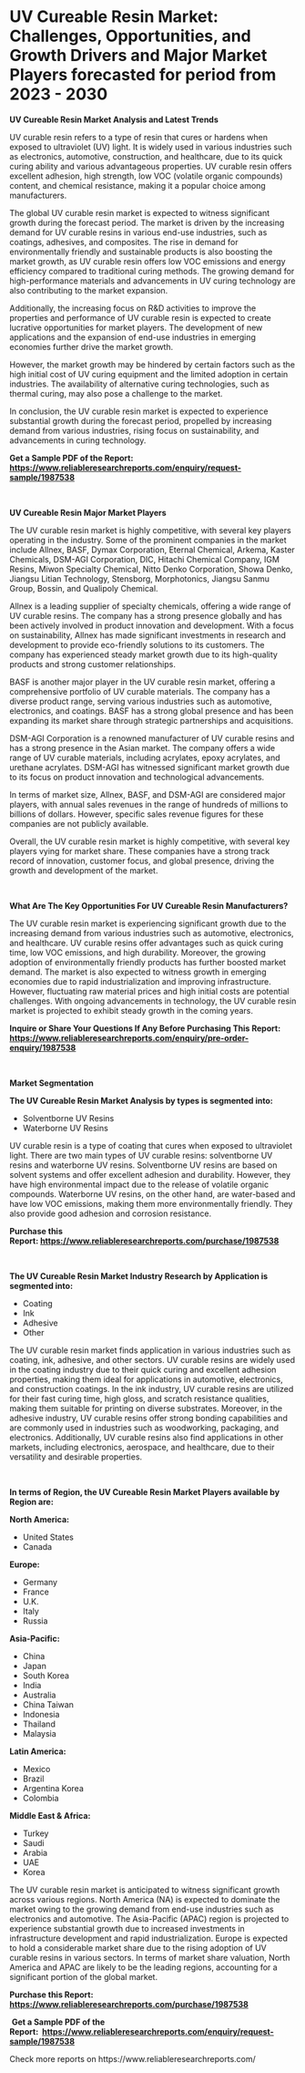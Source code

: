 <p><h1>UV Cureable Resin Market: Challenges, Opportunities, and Growth Drivers and Major Market Players forecasted for period from 2023 - 2030</h1></p><p><strong>UV Cureable Resin Market Analysis and Latest Trends</strong></p>
<p><p>UV curable resin refers to a type of resin that cures or hardens when exposed to ultraviolet (UV) light. It is widely used in various industries such as electronics, automotive, construction, and healthcare, due to its quick curing ability and various advantageous properties. UV curable resin offers excellent adhesion, high strength, low VOC (volatile organic compounds) content, and chemical resistance, making it a popular choice among manufacturers.</p><p>The global UV curable resin market is expected to witness significant growth during the forecast period. The market is driven by the increasing demand for UV curable resins in various end-use industries, such as coatings, adhesives, and composites. The rise in demand for environmentally friendly and sustainable products is also boosting the market growth, as UV curable resin offers low VOC emissions and energy efficiency compared to traditional curing methods. The growing demand for high-performance materials and advancements in UV curing technology are also contributing to the market expansion.</p><p>Additionally, the increasing focus on R&D activities to improve the properties and performance of UV curable resin is expected to create lucrative opportunities for market players. The development of new applications and the expansion of end-use industries in emerging economies further drive the market growth.</p><p>However, the market growth may be hindered by certain factors such as the high initial cost of UV curing equipment and the limited adoption in certain industries. The availability of alternative curing technologies, such as thermal curing, may also pose a challenge to the market.</p><p>In conclusion, the UV curable resin market is expected to experience substantial growth during the forecast period, propelled by increasing demand from various industries, rising focus on sustainability, and advancements in curing technology.</p></p>
<p><strong>Get a Sample PDF of the Report:&nbsp; <a href="https://www.reliableresearchreports.com/enquiry/request-sample/1987538">https://www.reliableresearchreports.com/enquiry/request-sample/1987538</a></strong></p>
<p>&nbsp;</p>
<p><strong>UV Cureable Resin Major Market Players</strong></p>
<p><p>The UV curable resin market is highly competitive, with several key players operating in the industry. Some of the prominent companies in the market include Allnex, BASF, Dymax Corporation, Eternal Chemical, Arkema, Kaster Chemicals, DSM-AGI Corporation, DIC, Hitachi Chemical Company, IGM Resins, Miwon Specialty Chemical, Nitto Denko Corporation, Showa Denko, Jiangsu Litian Technology, Stensborg, Morphotonics, Jiangsu Sanmu Group, Bossin, and Qualipoly Chemical.</p><p>Allnex is a leading supplier of specialty chemicals, offering a wide range of UV curable resins. The company has a strong presence globally and has been actively involved in product innovation and development. With a focus on sustainability, Allnex has made significant investments in research and development to provide eco-friendly solutions to its customers. The company has experienced steady market growth due to its high-quality products and strong customer relationships.</p><p>BASF is another major player in the UV curable resin market, offering a comprehensive portfolio of UV curable materials. The company has a diverse product range, serving various industries such as automotive, electronics, and coatings. BASF has a strong global presence and has been expanding its market share through strategic partnerships and acquisitions.</p><p>DSM-AGI Corporation is a renowned manufacturer of UV curable resins and has a strong presence in the Asian market. The company offers a wide range of UV curable materials, including acrylates, epoxy acrylates, and urethane acrylates. DSM-AGI has witnessed significant market growth due to its focus on product innovation and technological advancements.</p><p>In terms of market size, Allnex, BASF, and DSM-AGI are considered major players, with annual sales revenues in the range of hundreds of millions to billions of dollars. However, specific sales revenue figures for these companies are not publicly available.</p><p>Overall, the UV curable resin market is highly competitive, with several key players vying for market share. These companies have a strong track record of innovation, customer focus, and global presence, driving the growth and development of the market.</p></p>
<p>&nbsp;</p>
<p><strong>What Are The Key Opportunities For UV Cureable Resin Manufacturers?</strong></p>
<p><p>The UV curable resin market is experiencing significant growth due to the increasing demand from various industries such as automotive, electronics, and healthcare. UV curable resins offer advantages such as quick curing time, low VOC emissions, and high durability. Moreover, the growing adoption of environmentally friendly products has further boosted market demand. The market is also expected to witness growth in emerging economies due to rapid industrialization and improving infrastructure. However, fluctuating raw material prices and high initial costs are potential challenges. With ongoing advancements in technology, the UV curable resin market is projected to exhibit steady growth in the coming years.</p></p>
<p><strong>Inquire or Share Your Questions If Any Before Purchasing This Report: <a href="https://www.reliableresearchreports.com/enquiry/pre-order-enquiry/1987538">https://www.reliableresearchreports.com/enquiry/pre-order-enquiry/1987538</a></strong></p>
<p>&nbsp;</p>
<p><strong>Market Segmentation</strong></p>
<p><strong>The UV Cureable Resin Market Analysis by types is segmented into:</strong></p>
<p><ul><li>Solventborne UV Resins</li><li>Waterborne UV Resins</li></ul></p>
<p><p>UV curable resin is a type of coating that cures when exposed to ultraviolet light. There are two main types of UV curable resins: solventborne UV resins and waterborne UV resins. Solventborne UV resins are based on solvent systems and offer excellent adhesion and durability. However, they have high environmental impact due to the release of volatile organic compounds. Waterborne UV resins, on the other hand, are water-based and have low VOC emissions, making them more environmentally friendly. They also provide good adhesion and corrosion resistance.</p></p>
<p><strong>Purchase this Report:&nbsp;<a href="https://www.reliableresearchreports.com/purchase/1987538">https://www.reliableresearchreports.com/purchase/1987538</a></strong></p>
<p>&nbsp;</p>
<p><strong>The UV Cureable Resin Market Industry Research by Application is segmented into:</strong></p>
<p><ul><li>Coating</li><li>Ink</li><li>Adhesive</li><li>Other</li></ul></p>
<p><p>The UV curable resin market finds application in various industries such as coating, ink, adhesive, and other sectors. UV curable resins are widely used in the coating industry due to their quick curing and excellent adhesion properties, making them ideal for applications in automotive, electronics, and construction coatings. In the ink industry, UV curable resins are utilized for their fast curing time, high gloss, and scratch resistance qualities, making them suitable for printing on diverse substrates. Moreover, in the adhesive industry, UV curable resins offer strong bonding capabilities and are commonly used in industries such as woodworking, packaging, and electronics. Additionally, UV curable resins also find applications in other markets, including electronics, aerospace, and healthcare, due to their versatility and desirable properties.</p></p>
<p>&nbsp;</p>
<p><strong>In terms of Region, the UV Cureable Resin Market Players available by Region are:</strong></p>
<p>
    <p> <strong> North America: </strong>
        <ul>
            <li>United States</li>
            <li>Canada</li>
        </ul>
        </p> 
    <p> <strong> Europe: </strong>
        <ul>
            <li>Germany</li>
            <li>France</li>
            <li>U.K.</li>
            <li>Italy</li>
            <li>Russia</li>
        </ul>
        </p> 
    <p> <strong> Asia-Pacific: </strong>
        <ul>
            <li>China</li>
            <li>Japan</li>
            <li>South Korea</li>
            <li>India</li>
            <li>Australia</li>
            <li>China Taiwan</li>
            <li>Indonesia</li>
            <li>Thailand</li>
            <li>Malaysia</li>
        </ul>
        </p> 
    <p> <strong> Latin America: </strong>
        <ul>
            <li>Mexico</li>
            <li>Brazil</li>
            <li>Argentina Korea</li>
            <li>Colombia</li>
        </ul>
        </p> 
    <p> <strong> Middle East & Africa: </strong>
        <ul>
            <li>Turkey</li>
            <li>Saudi</li>
            <li>Arabia</li>
            <li>UAE</li>
            <li>Korea</li>
        </ul>
    </p>
    </p>
<p><p>The UV curable resin market is anticipated to witness significant growth across various regions. North America (NA) is expected to dominate the market owing to the growing demand from end-use industries such as electronics and automotive. The Asia-Pacific (APAC) region is projected to experience substantial growth due to increased investments in infrastructure development and rapid industrialization. Europe is expected to hold a considerable market share due to the rising adoption of UV curable resins in various sectors. In terms of market share valuation, North America and APAC are likely to be the leading regions, accounting for a significant portion of the global market.</p></p>
<p><strong>Purchase this Report: <a href="https://www.reliableresearchreports.com/purchase/1987538">https://www.reliableresearchreports.com/purchase/1987538</a></strong></p>
<p>&nbsp;<strong>Get a Sample PDF of the Report:&nbsp;&nbsp;<a href="https://www.reliableresearchreports.com/enquiry/request-sample/1987538">https://www.reliableresearchreports.com/enquiry/request-sample/1987538</a></strong></p>
<p><strong></strong></p>
<p>Check more reports on https://www.reliableresearchreports.com/</p>